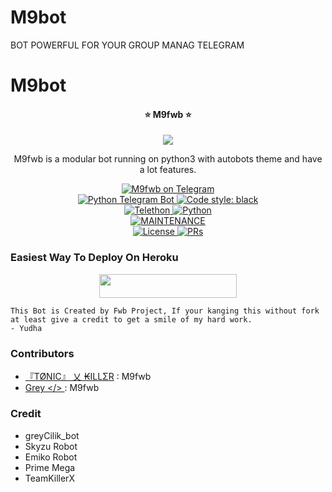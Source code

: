 # M9bot
BOT POWERFUL FOR YOUR GROUP MANAG TELEGRAM 
# M9bot
<h4><p align="center"> ⭐ M9fwb ⭐ </p></h4>

<p align="center">
  <img src="https://telegra.ph/file/8098c9b0f89382b8c74a5.jpg">
</p>

<p align="center">M9fwb is a modular bot running on python3 with autobots theme and have a lot features.</p>

<p align="center">
<a href="https://t.me/FwbsssBot"> <img src="https://img.shields.io/badge/FwbsssBot-blue?&logo=telegram" alt="M9fwb on Telegram" /> </a><br>
<a href="https://python-telegram-bot.org"> <img src="https://img.shields.io/badge/PTB-13.9.11-white?&style=flat-round&logo=github" alt="Python Telegram Bot" /> </a>
<a href="https://github.com/psf/black"><img alt="Code style: black" src="https://img.shields.io/badge/code%20style-black-000000.svg"></a><br>
<a href="https://docs.telethon.dev"> <img src="https://img.shields.io/badge/Telethon-1.24.0-red?&style=flat-round&logo=github" alt="Telethon" /> </a>
<a href="https://docs.python.org"> <img src="https://img.shields.io/badge/Python-3.10.4-purple?&style=flat-round&logo=python" alt="Python" /> </a><br>
<a href="https://github.com/Yudhacristian/M9bot"> <img src="https://img.shields.io/badge/Maintained-Yes-yellow.svg" alt="MAINTENANCE" /> </a><br>
<a href="https://github.com/grey423/GreyCilik/blob/main/LICENSE"> <img src="https://img.shields.io/badge/License-GPLv3-blue.svg" alt="License" /> </a>
<a href="https://makeapullrequest.com"> <img src="https://img.shields.io/badge/PRs-Welcome-blue.svg?style=flat-round" alt="PRs" /> </a>
</p>

### Easiest Way To Deploy On Heroku 

<p align="center"><a href="https://heroku.com/deploy?template=https://github.com/Yudhacristian/M9bot"> <img src="https://img.shields.io/badge/Deploy%20To%20Heroku-blue?style=for-the-badge&logo=heroku" width="220" height="38.45"/></a></p>

```
This Bot is Created by Fwb Project, If your kanging this without fork at least give a credit to get a smile of my hard work. 
- Yudha
```

### Contributors
- [『TØNIC』 乂 ₭ILLΣR](https://github.com/Tonic990) : M9fwb
- [ Grey </> ](https://github.com/grey423) : M9fwb 

### Credit
- greyCilik_bot
- Skyzu Robot
- Emiko Robot
- Prime Mega
- TeamKillerX 
